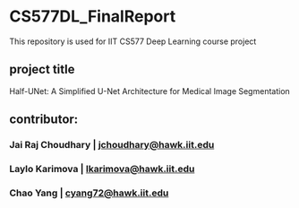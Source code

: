 # CS577DL_FinalReport 

This repository is used for IIT CS577 Deep Learning course project

## project title 
Half-UNet: A Simplified U-Net Architecture for Medical Image Segmentation

## contributor:
### Jai Raj Choudhary | jchoudhary@hawk.iit.edu
### Laylo Karimova | lkarimova@hawk.iit.edu
### Chao Yang | cyang72@hawk.iit.edu

